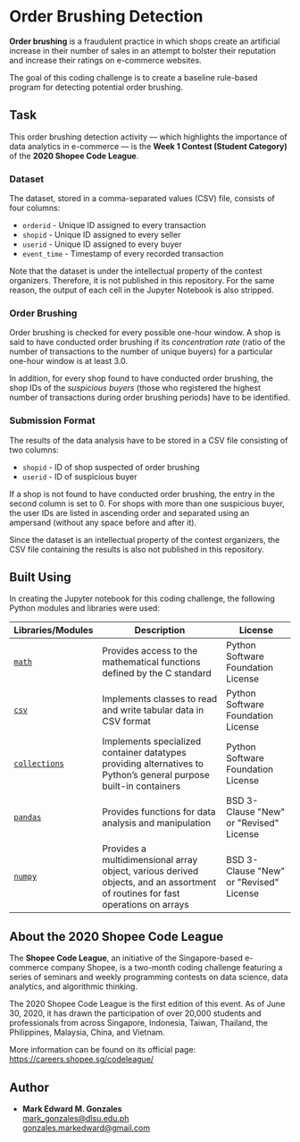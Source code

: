 # Order Brushing Detection
**Order brushing** is a fraudulent practice in which shops create an artificial increase in their number of sales in an attempt to bolster their reputation and increase their ratings on e-commerce websites. 

The goal of this coding challenge is to create a baseline rule-based program for detecting potential order brushing. 

## Task
This order brushing detection activity &mdash; which highlights the importance of data analytics in e-commerce &mdash; is the **Week 1 Contest (Student Category)** of the **2020 Shopee Code League**. 

### Dataset
The dataset, stored in a comma-separated values (CSV) file, consists of four columns:
- `orderid` - Unique ID assigned to every transaction
- `shopid` - Unique ID assigned to every seller
- `userid` - Unique ID assigned to every buyer
- `event_time` - Timestamp of every recorded transaction

Note that the dataset is under the intellectual property of the contest organizers. Therefore, it is not published in this repository. For the same reason, the output of each cell in the Jupyter Notebook is also stripped. 

### Order Brushing
Order brushing is checked for every possible one-hour window. A shop is said to have conducted order brushing if its *concentration rate* (ratio of the number of transactions to the number of unique buyers) for a particular one-hour window is at least 3.0.

In addition, for every shop found to have conducted order brushing, the shop IDs of the *suspicious buyers* (those who registered the highest number of transactions during order brushing periods) have to be identified. 

### Submission Format
The results of the data analysis have to be stored in a CSV file consisting of two columns:
- `shopid` - ID of shop suspected of order brushing
- `userid` - ID of suspicious buyer

If a shop is not found to have conducted order brushing, the entry in the second column is set to 0. For shops with more than one suspicious buyer, the user IDs are listed in ascending order and separated using an ampersand (without any space before and after it).

Since the dataset is an intellectual property of the contest organizers, the CSV file containing the results is also not published in this repository. 

## Built Using
In creating the Jupyter notebook for this coding challenge, the following Python modules and libraries were used:

Libraries/Modules | Description | License
--- | ---| ---
[`math`](https://docs.python.org/3/library/math.html) | Provides access to the mathematical functions defined by the C standard | Python Software Foundation License
[`csv`](https://docs.python.org/3/library/csv.html) | Implements classes to read and write tabular data in CSV format | Python Software Foundation License
[`collections`](https://docs.python.org/3/library/collections.html) | Implements specialized container datatypes providing alternatives to Python’s general purpose built-in containers | Python Software Foundation License
<a href = "https://pandas.pydata.org/"><code>pandas</code></a> | Provides functions for data analysis and manipulation | BSD 3-Clause "New" or "Revised" License
<a href = "https://numpy.org/"><code>numpy</code></a> | Provides a multidimensional array object, various derived objects, and an assortment of routines for fast operations on arrays | BSD 3-Clause "New" or "Revised" License

## About the 2020 Shopee Code League
The **Shopee Code League**, an initiative of the Singapore-based e-commerce company Shopee, is a two-month coding challenge featuring a series of seminars and weekly programming contests on data science, data analytics, and algorithmic thinking. 

The 2020 Shopee Code League is the first edition of this event. As of June 30, 2020, it has drawn the participation of over 20,000 students and professionals from across Singapore, Indonesia, Taiwan, Thailand, the Philippines, Malaysia, China, and Vietnam.

More information can be found on its official page: https://careers.shopee.sg/codeleague/

## Author
- **Mark Edward M. Gonzales** <br/>
  mark_gonzales@dlsu.edu.ph <br/>
  gonzales.markedward@gmail.com
